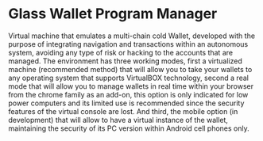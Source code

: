 # Glass Wallet Program Manager
 Virtual machine that emulates a multi-chain cold Wallet, developed with the purpose of integrating navigation and transactions within an autonomous system, avoiding any type of risk or hacking to the accounts that are managed. The environment has three working modes, first a virtualized machine (recommended method) that will allow you to take your wallets to any operating system that supports VirtualBOX technology, second a real mode that will allow you to manage wallets in real time within your browser from the chrome family as an add-on, this option is only indicated for low power computers and its limited use is recommended since the security features of the virtual console are lost. And third, the mobile option (in development) that will allow to have a virtual instance of the wallet, maintaining the security of its PC version within Android cell phones only.
